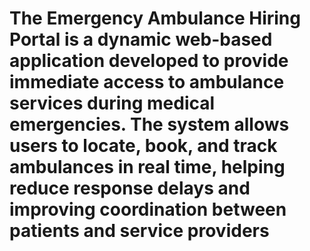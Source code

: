 # The Emergency Ambulance Hiring Portal is a dynamic web-based application developed to provide immediate access to ambulance services during medical emergencies. The system allows users to locate, book, and track ambulances in real time, helping reduce response delays and improving coordination between patients and service providers

